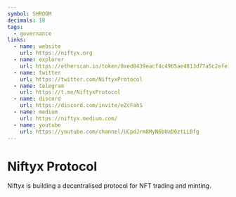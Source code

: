 ```yaml
---
symbol: SHROOM
decimals: 18
tags:
  - governance
links:
  - name: website
    url: https://niftyx.org
  - name: explorer
    url: https://etherscan.io/token/0xed0439eacf4c4965ae4613d77a5c2efe10e5f183
  - name: twitter
    url: https://twitter.com/NiftyxProtocol
  - name: telegram
    url: https://t.me/NiftyxProtocol
  - name: discord
    url: https://discord.com/invite/eZcFahS
  - name: medium
    url: https://niftyx.medium.com/
  - name: youtube
    url: https://youtube.com/channel/UCpdJrm8MyN6bUaD0ztLLBfg
---
```


# Niftyx Protocol

Niftyx is building a decentralised protocol for NFT trading and minting.
